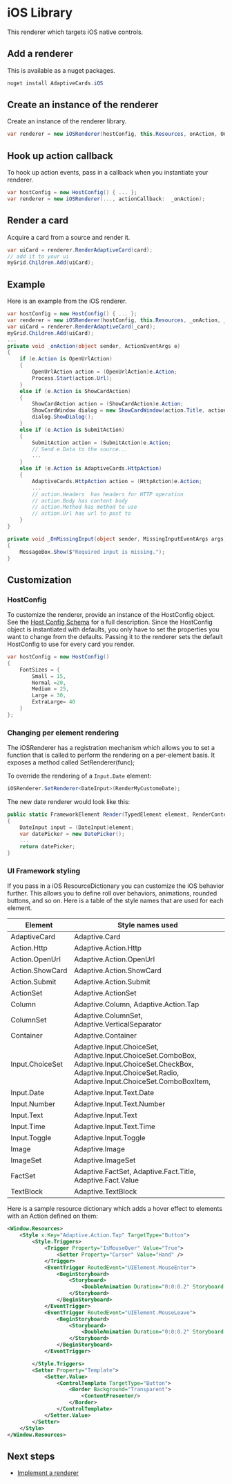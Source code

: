 # iOS Library
This renderer which targets iOS native controls.

## Add a renderer
This is available as a nuget packages. 
```csharp
nuget install AdaptiveCards.iOS
```

## Create an instance of the renderer
Create an instance of the renderer library. 
```csharp
var renderer = new iOSRenderer(hostConfig, this.Resources, onAction, OnMissingInput);
```

## Hook up action callback
To hook up action events, pass in a callback when you instantiate your renderer.
```csharp
var hostConfig = new HostConfig() { ... };
var renderer = new iOSRenderer(..., actionCallback:  _onAction);
```

## Render a card
Acquire a card from a source and render it.

```csharp
var uiCard = renderer.RenderAdaptiveCard(card);
// add it to your ui
myGrid.Children.Add(uiCard);
```

## Example
Here is an example from the iOS renderer.

```csharp
var hostConfig = new HostConfig() { ... };
var renderer = new iOSRenderer(hostConfig, this.Resources, _onAction, _OnMissingInput);
var uiCard = renderer.RenderAdaptiveCard(_card);
myGrid.Children.Add(uiCard);
...
private void _onAction(object sender, ActionEventArgs e)
{
    if (e.Action is OpenUrlAction)
    {
        OpenUrlAction action = (OpenUrlAction)e.Action;
        Process.Start(action.Url);
    }
    else if (e.Action is ShowCardAction)
    {
        ShowCardAction action = (ShowCardAction)e.Action;
        ShowCardWindow dialog = new ShowCardWindow(action.Title, action, this.Resources);
        dialog.ShowDialog();
    }
    else if (e.Action is SubmitAction)
    {
        SubmitAction action = (SubmitAction)e.Action;
        // Send e.Data to the source...
        ...
    }
    else if (e.Action is AdaptiveCards.HttpAction)
    {
        AdaptiveCards.HttpAction action = (HttpAction)e.Action;
        ... 
        // action.Headers  has headers for HTTP operation
        // action.Body has content body
        // action.Method has method to use
        // action.Url has url to post to
    }
}

private void _OnMissingInput(object sender, MissingInputEventArgs args)
{
    MessageBox.Show($"Required input is missing.");
}
```

## Customization

### HostConfig 
To customize the renderer, provide an instance of the HostConfig object. See the [Host Config Schema](../HostConfigSchema.md) for a full description. Since the HostConfig object is instantiated with defaults, you only have to set the properties you want to change from the defaults.
Passing it to the renderer sets the default HostConfig to use for every card you render.

```csharp
var hostConfig = new HostConfig() 
{
    FontSizes = {
        Small = 15,
        Normal =20,
        Medium = 25,
        Large = 30,
        ExtraLarge= 40
    }
};
```

### Changing per element rendering
The iOSRenderer has a registration mechanism which allows you to set a function that is called to perform the
rendering on a per-element basis.  It exposes a method called SetRenderer<ElementT>(func); 

To override the rendering of a `Input.Date` element:
```csharp
iOSRenderer.SetRenderer<DateInput>(RenderMyCustomeDate);
```
The new date renderer would look like this:
```csharp
public static FrameworkElement Render(TypedElement element, RenderContext context)
{
    DateInput input = (DateInput)element;
    var datePicker = new DatePicker();
    ...
    return datePicker;
}
```


### UI Framework styling
If you pass in a iOS ResourceDictionary you can customize the iOS behavior further. This
allows you to define roll over behaviors, animations, rounded buttons, and so on.  Here is a table of the 
style names that are used for each element.  

| Element | Style names used|
|---|---|
| AdaptiveCard | Adaptive.Card| 
| Action.Http | Adaptive.Action.Http |
| Action.OpenUrl  | Adaptive.Action.OpenUrl  |
| Action.ShowCard | Adaptive.Action.ShowCard |
| Action.Submit  | Adaptive.Action.Submit  |
| ActionSet | Adaptive.ActionSet |
| Column | Adaptive.Column, Adaptive.Action.Tap |
| ColumnSet | Adaptive.ColumnSet, Adaptive.VerticalSeparator |
| Container | Adaptive.Container|
| Input.ChoiceSet | Adaptive.Input.ChoiceSet,  Adaptive.Input.ChoiceSet.ComboBox, Adaptive.Input.ChoiceSet.CheckBox,  Adaptive.Input.ChoiceSet.Radio,  Adaptive.Input.ChoiceSet.ComboBoxItem, |
| Input.Date | Adaptive.Input.Text.Date
| Input.Number | Adaptive.Input.Text.Number |
| Input.Text | Adaptive.Input.Text |
| Input.Time | Adaptive.Input.Text.Time |
| Input.Toggle| Adaptive.Input.Toggle|
| Image  | Adaptive.Image |
| ImageSet  | Adaptive.ImageSet |
| FactSet | Adaptive.FactSet, Adaptive.Fact.Title, Adaptive.Fact.Value|
| TextBlock  | Adaptive.TextBlock |

Here is a sample resource dictionary which adds a hover effect to elements with an Action defined on them:
```xml
<Window.Resources>
    <Style x:Key="Adaptive.Action.Tap" TargetType="Button">
        <Style.Triggers>
            <Trigger Property="IsMouseOver" Value="True">
                <Setter Property="Cursor" Value="Hand" />
            </Trigger>
            <EventTrigger RoutedEvent="UIElement.MouseEnter">
                <BeginStoryboard>
                    <Storyboard>
                        <DoubleAnimation Duration="0:0:0.2" Storyboard.TargetProperty="Opacity" To="0.7" />
                    </Storyboard>
                </BeginStoryboard>
            </EventTrigger>
            <EventTrigger RoutedEvent="UIElement.MouseLeave">
                <BeginStoryboard>
                    <Storyboard>
                        <DoubleAnimation Duration="0:0:0.2" Storyboard.TargetProperty="Opacity" To="1.0" />
                    </Storyboard>
                </BeginStoryboard>
            </EventTrigger>

        </Style.Triggers>
        <Setter Property="Template">
            <Setter.Value>
                <ControlTemplate TargetType="Button">
                    <Border Background="Transparent">
                        <ContentPresenter/>
                    </Border>
                </ControlTemplate>
            </Setter.Value>
        </Setter>
    </Style>
</Window.Resources>
```

## Next steps

* [Implement a renderer](../ImplementingRenderer.md) 


